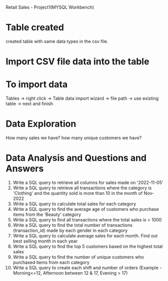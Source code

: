 Retail Sales - Project1(MYSQL Workbench)

# Table created
created table with same data types in the csv file.

# Import CSV file data into the table 
# To import data
Tables -> right click -> Table data import wizard -> file path -> use existing table -> next and finish

# Data Exploration
How many sales we have?
how many unique customers we have?

# Data Analysis and Questions and Answers
1. Write a SQL query to retrieve all columns for sales made on '2022-11-05'
2. Write a SQL query to retrieve all transactions where the category is 'Clothing' and the quantity sold is more than 10 in the month of Nov-2022
3. Write a SQL query to calculate total sales for each category
4. Write a SQL query to find the average age of customers who purchase items from the 'Beauty' category
5. Write a SQL query to find all transactions where the total sales is > 1000
6. Write a SQL query to find the total number of transactions (transaction_id) made by each gender in each category
7. Write a SQL query to calculate average sales for each month. Find out best selling month in each year
8. Write a SQL query to find the top 5 customers based on the highest total sales
9. Write a SQL query to find the number of unique customers who purchased items from each category
10. Write a SQL query to create each shift and number of orders (Example - Morning<=12, Afternoon between 12 & 17, Evening > 17)
